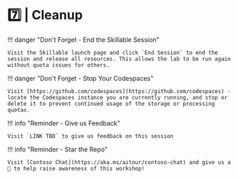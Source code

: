 # 7️⃣ | Cleanup

!!! danger "Don't Forget - End the Skillable Session"

    Visit the Skillable launch page and click `End Session` to end the session and release all resources. This allows the lab to be run again without quota issues for others.


!!! danger "Don't Forget - Stop Your Codespaces"

    Visit [https://github.com/codespaces](https://github.com/codespaces) - locate the Codespaces instance you are currently running, and stop or delete it to prevent continued usage of the storage or processing quotas.

!!! info "Reminder - Give us Feedback"

    Visit `LINK TBD` to give us feedback on this session

!!! info "Reminder - Star the Repo"

    Visit [Contoso Chat](https://aka.ms/aitour/contoso-chat) and give us a 🌟 to help raise awareness of this workshop!
